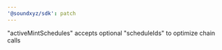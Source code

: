 ```yaml
---
'@soundxyz/sdk': patch
---
```


"activeMintSchedules" accepts optional "scheduleIds" to optimize chain calls
